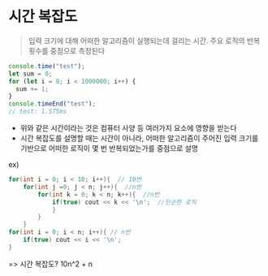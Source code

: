 # 시간 복잡도

> 입력 크기에 대해 어떠한 알고리즘이 실행되는데 걸리는 시간. 주요 로직의 반복 횟수를 중점으로 측정된다

```js
console.time("test");
let sum = 0;
for (let i = 0; i < 1000000; i++) {
  sum += 1;
}
console.timeEnd("test");
// test: 1.575ms
```

- 위와 같은 시간이라는 것은 컴퓨터 사양 등 여러가지 요소에 영향을 받는다
- 시간 복잡도를 설명할 때는 시간이 아니라, 어떠한 알고리즘이 주어진 입력 크기를 기반으로 어떠한 로직이 몇 번 반복되었는가를 중점으로 설명

ex)

```cpp
for(int i = 0; i < 10; i++){  // 10번
    for(int j =0; j < n; j++){  //n번
        for(int k = 0; k < n; k++){  //n번
            if(true) cout << k << '\n';  //단순한 로직
            }
        }
    }
for(int i = 0; i < n; i++){ // n번
    if(true) cout << i << '\n';
}
```

=> 시간 복잡도? 10n^2 + n
